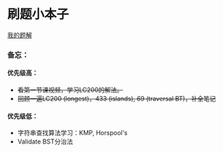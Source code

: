 # 刷题小本子

[我的题解](Problems/Problems)

### 备忘：

#### 优先级高：

* ~~看第一节课视频，学习LC200的解法。~~
* ~~回顾一遍LC200 (longest)，433 (islands), 69 (traversal BT)，补全笔记~~

#### 优先级低：

* 字符串查找算法学习：KMP, Horspool's
* Validate BST分治法

